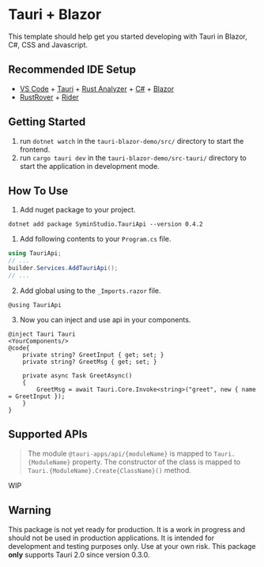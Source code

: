 # Tauri + Blazor

This template should help get you started developing with Tauri in Blazor, C#, CSS and Javascript.

## Recommended IDE Setup

- [VS Code](https://code.visualstudio.com/) + [Tauri](https://marketplace.visualstudio.com/items?itemName=tauri-apps.tauri-vscode) + [Rust Analyzer](https://marketplace.visualstudio.com/items?itemName=rust-lang.rust-analyzer) + [C#](https://marketplace.visualstudio.com/items?itemName=ms-dotnettools.csharp) + [Blazor](https://marketplace.visualstudio.com/items?itemName=ms-dotnettools.blazorwasm-companion)
- [RustRover](https://www.jetbrains.com/rust/) + [Rider](https://www.jetbrains.com/rider/)

## Getting Started

1. run `dotnet watch` in the `tauri-blazor-demo/src/` directory to start the frontend.
2. run `cargo tauri dev` in the `tauri-blazor-demo/src-tauri/` directory to start the application in development mode.

## How To Use
1. Add nuget package to your project.
```
dotnet add package SyminStudio.TauriApi --version 0.4.2
```
1. Add following contents to your `Program.cs` file.
```csharp
using TauriApi;
// ...
builder.Services.AddTauriApi();
// ...
```
2. Add global using to the `_Imports.razor` file.
```razor
@using TauriApi
```
3. Now you can inject and use api in your components.
```razor
@inject Tauri Tauri
<YourComponents/>
@code{
    private string? GreetInput { get; set; }
    private string? GreetMsg { get; set; }

    private async Task GreetAsync()
    {
        GreetMsg = await Tauri.Core.Invoke<string>("greet", new { name = GreetInput });
    }
}
```

## Supported APIs
> The module `@tauri-apps/api/{moduleName}` is mapped to `Tauri.{ModuleName}` property.
> The constructor of the class is mapped to `Tauri.{ModuleName}.Create{ClassName}()` method.

WIP

## Warning

This package is not yet ready for production. It is a work in progress and should not be used in production applications. It is intended for development and testing purposes only. Use at your own risk. 
This package **only** supports Tauri 2.0 since version 0.3.0. 